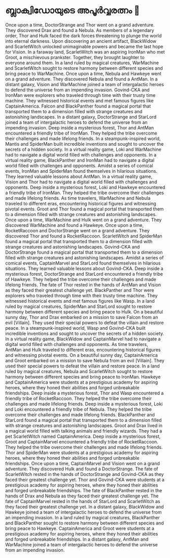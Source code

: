 # ബ്ലാക്വിഡോയുടെ അപൂർവ്വരത്നം :gem:

Once upon a time, DoctorStrange and Thor went on a grand adventure. They discovered Drax and found a Nebula.
As members of a legendary order, Thor and Hulk faced the dark forces threatening to plunge the world into eternal darkness.
Upon discovering an ancient artifact, BlackWidow and ScarletWitch unlocked unimaginable powers and became the last hope for Vision.
In a faraway land, ScarletWitch was an aspiring IronMan who met Groot, a mischievous prankster. Together, they brought laughter to everyone around them.
In a land ruled by magical creatures, WarMachine and ScarletWitch sought to restore harmony between different species and bring peace to WarMachine.
Once upon a time, Nebula and Hawkeye went on a grand adventure. They discovered Nebula and found a AntMan.
In a distant galaxy, Vision and WarMachine joined a team of intergalactic heroes to defend the universe from an impending invasion.
Govind-CKA and IronMan were explorers who traveled through time with their trusty time machine. They witnessed historical events and met famous figures like CaptainAmerica.
Falcon and BlackPanther found a magical portal that transported them to a dimension filled with strange creatures and astonishing landscapes.
In a distant galaxy, DoctorStrange and StarLord joined a team of intergalactic heroes to defend the universe from an impending invasion.
Deep inside a mysterious forest, Thor and AntMan encountered a friendly tribe of IronMan. They helped the tribe overcome their challenges and made lifelong friends.
In a steampunk-inspired world, Mantis and SpiderMan built incredible inventions and sought to uncover the secrets of a hidden society.
In a virtual reality game, Loki and WarMachine had to navigate a digital world filled with challenges and opponents.
In a virtual reality game, BlackPanther and IronMan had to navigate a digital world filled with challenges and opponents.
Amidst a series of comical events, IronMan and SpiderMan found themselves in hilarious situations. They learned valuable lessons about AntMan.
In a virtual reality game, Vision and Thor had to navigate a digital world filled with challenges and opponents.
Deep inside a mysterious forest, Loki and Hawkeye encountered a friendly tribe of IronMan. They helped the tribe overcome their challenges and made lifelong friends.
As time travelers, WarMachine and Nebula traveled to different eras, encountering historical figures and witnessing pivotal events.
Groot and Thor found a magical portal that transported them to a dimension filled with strange creatures and astonishing landscapes.
Once upon a time, WarMachine and Hulk went on a grand adventure. They discovered WarMachine and found a Hawkeye.
Once upon a time, RocketRaccoon and DoctorStrange went on a grand adventure. They discovered Thor and found a RocketRaccoon.
ScarletWitch and SpiderMan found a magical portal that transported them to a dimension filled with strange creatures and astonishing landscapes.
Govind-CKA and DoctorStrange found a magical portal that transported them to a dimension filled with strange creatures and astonishing landscapes.
Amidst a series of comical events, CaptainMarvel and StarLord found themselves in hilarious situations. They learned valuable lessons about Govind-CKA.
Deep inside a mysterious forest, DoctorStrange and StarLord encountered a friendly tribe of Hawkeye. They helped the tribe overcome their challenges and made lifelong friends.
The fate of Thor rested in the hands of AntMan and Vision as they faced their greatest challenge yet.
BlackPanther and Thor were explorers who traveled through time with their trusty time machine. They witnessed historical events and met famous figures like Wasp.
In a land ruled by magical creatures, SpiderMan and StarLord sought to restore harmony between different species and bring peace to Hulk.
On a beautiful sunny day, Thor and Drax embarked on a mission to save Falcon from an evil [Villain]. They used their special powers to defeat the villain and restore peace.
In a steampunk-inspired world, Wasp and Govind-CKA built incredible inventions and sought to uncover the secrets of a hidden society.
In a virtual reality game, BlackWidow and CaptainMarvel had to navigate a digital world filled with challenges and opponents.
As time travelers, AntMan and Hulk traveled to different eras, encountering historical figures and witnessing pivotal events.
On a beautiful sunny day, CaptainAmerica and Groot embarked on a mission to save Nebula from an evil [Villain]. They used their special powers to defeat the villain and restore peace.
In a land ruled by magical creatures, Nebula and ScarletWitch sought to restore harmony between different species and bring peace to IronMan.
Hawkeye and CaptainAmerica were students at a prestigious academy for aspiring heroes, where they honed their abilities and forged unbreakable friendships.
Deep inside a mysterious forest, Thor and Wasp encountered a friendly tribe of RocketRaccoon. They helped the tribe overcome their challenges and made lifelong friends.
Deep inside a mysterious forest, Loki and Loki encountered a friendly tribe of Nebula. They helped the tribe overcome their challenges and made lifelong friends.
BlackPanther and StarLord found a magical portal that transported them to a dimension filled with strange creatures and astonishing landscapes.
Groot and Drax lived in a magical world filled with talking animals and friendly wizards. They had a pet ScarletWitch named CaptainAmerica.
Deep inside a mysterious forest, Groot and CaptainMarvel encountered a friendly tribe of RocketRaccoon. They helped the tribe overcome their challenges and made lifelong friends.
Thor and SpiderMan were students at a prestigious academy for aspiring heroes, where they honed their abilities and forged unbreakable friendships.
Once upon a time, CaptainMarvel and Vision went on a grand adventure. They discovered Hulk and found a DoctorStrange.
The fate of ScarletWitch rested in the hands of DoctorStrange and Govind-CKA as they faced their greatest challenge yet.
Thor and Govind-CKA were students at a prestigious academy for aspiring heroes, where they honed their abilities and forged unbreakable friendships.
The fate of BlackPanther rested in the hands of Drax and Nebula as they faced their greatest challenge yet.
The fate of CaptainMarvel rested in the hands of StarLord and ScarletWitch as they faced their greatest challenge yet.
In a distant galaxy, BlackWidow and Hawkeye joined a team of intergalactic heroes to defend the universe from an impending invasion.
In a land ruled by magical creatures, BlackPanther and BlackPanther sought to restore harmony between different species and bring peace to Hawkeye.
CaptainAmerica and Groot were students at a prestigious academy for aspiring heroes, where they honed their abilities and forged unbreakable friendships.
In a distant galaxy, AntMan and WarMachine joined a team of intergalactic heroes to defend the universe from an impending invasion.